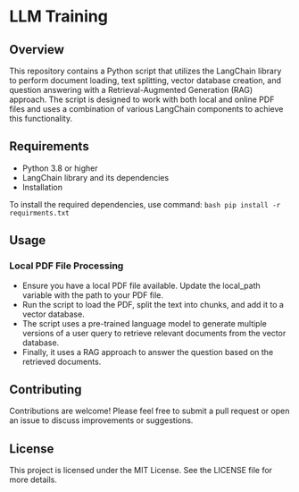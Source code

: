 # LLM Training

## Overview

This repository contains a Python script that utilizes the LangChain library to perform document loading, text splitting, vector database creation, and question answering with a Retrieval-Augmented Generation (RAG) approach. The script is designed to work with both local and online PDF files and uses a combination of various LangChain components to achieve this functionality.

## Requirements
- Python 3.8 or higher
- LangChain library and its dependencies
- Installation

To install the required dependencies, use command:
    ```bash
    pip install -r requirments.txt
    ```

## Usage
### Local PDF File Processing
- Ensure you have a local PDF file available. Update the local_path variable with the path to your PDF file.
- Run the script to load the PDF, split the text into chunks, and add it to a vector database.
- The script uses a pre-trained language model to generate multiple versions of a user query to retrieve relevant documents from the vector database.
- Finally, it uses a RAG approach to answer the question based on the retrieved documents.

## Contributing
Contributions are welcome! Please feel free to submit a pull request or open an issue to discuss improvements or suggestions.

## License
This project is licensed under the MIT License. See the LICENSE file for more details.
